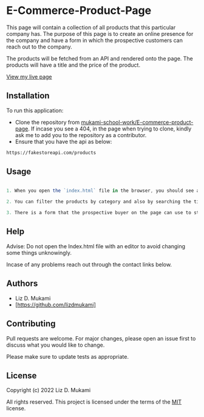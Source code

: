 # E-Commerce-Product-Page

This page will contain a collection of all products that this particular company has. The purpose of this page is to create an online presence for the company and have a form in which the prospective customers can reach out to the company.

The products will be fetched from an API and rendered onto the page. The products will have a title and the price of the product.

[View my live page](https://mukami-school-work.github.io/E-commerce-product-page/ "Visit my page")


## Installation

To run this application:

- Clone the repository from [mukami-school-work/E-commerce-product-page](https://github.com/mukami-school-work/E-commerce-product-page). If incase you see a 404, in the page when trying to clone, kindly ask me to add you to the repository as a contributor.
- Ensure that you have the api as below:

```bash
https://fakestoreapi.com/products
```

## Usage

```javascript

1. When you open the `index.html` file in the browser, you should see a number of products, displaying the images, title, category, and the price.

2. You can filter the products by category and also by searching the title of the product. Once you get the product of your choice, scroll down to the bottom of the page.

3. There is a form that the prospective buyer on the page can use to state the product and quantity of their purchase and leave their contact and location information that the supplier will use to contact them.

```

## Help

Advise: Do not open the Index.html file with an editor to avoid changing some things unknowingly.

Incase of any problems reach out through the contact links below.


## Authors

- Liz D. Mukami  
- [https://github.com/lizdmukami]


## Contributing

Pull requests are welcome. For major changes, please open an issue first
to discuss what you would like to change.

Please make sure to update tests as appropriate.

## License

Copyright (c) 2022 Liz D. Mukami

All rights reserved. This project is licensed under the terms of the [MIT](https://choosealicense.com/licenses/mit/) license.